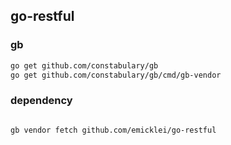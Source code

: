 ## go-restful

### gb
```bash
go get github.com/constabulary/gb
go get github.com/constabulary/gb/cmd/gb-vendor
```
### dependency
```bash

gb vendor fetch github.com/emicklei/go-restful
```
